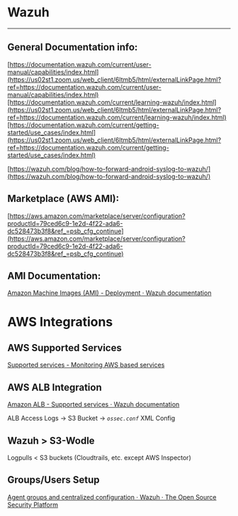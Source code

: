 # Wazuh

---

## General Documentation info:

[https://documentation.wazuh.com/current/user-manual/capabilities/index.html](https://us02st1.zoom.us/web_client/6ltmb5/html/externalLinkPage.html?ref=https://documentation.wazuh.com/current/user-manual/capabilities/index.html)[https://documentation.wazuh.com/current/learning-wazuh/index.html](https://us02st1.zoom.us/web_client/6ltmb5/html/externalLinkPage.html?ref=https://documentation.wazuh.com/current/learning-wazuh/index.html)[https://documentation.wazuh.com/current/getting-started/use_cases/index.html](https://us02st1.zoom.us/web_client/6ltmb5/html/externalLinkPage.html?ref=https://documentation.wazuh.com/current/getting-started/use_cases/index.html)

[https://wazuh.com/blog/how-to-forward-android-syslog-to-wazuh/](https://wazuh.com/blog/how-to-forward-android-syslog-to-wazuh/)

## Marketplace (AWS AMI):

[https://aws.amazon.com/marketplace/server/configuration?productId=79ced6c9-1e2d-4f22-ada6-dc528473b3f8&ref_=psb_cfg_continue](https://aws.amazon.com/marketplace/server/configuration?productId=79ced6c9-1e2d-4f22-ada6-dc528473b3f8&ref_=psb_cfg_continue)

## AMI Documentation:

[Amazon Machine Images (AMI) - Deployment · Wazuh documentation](https://documentation.wazuh.com/current/amazon-machine-images/amazon-machine-images.html)

# AWS Integrations

## AWS Supported Services

[Supported services - Monitoring AWS based services](https://documentation.wazuh.com/current/amazon/services/supported-services/index.html)

## AWS ALB Integration

[Amazon ALB - Supported services · Wazuh documentation](https://documentation.wazuh.com/current/amazon/services/supported-services/alb.html?highlight=aws)

ALB Access Logs → S3 Bucket → *`ossec.conf`* XML Config

## Wazuh > S3-Wodle

Logpulls < S3 buckets (Cloudtrails, etc. except AWS Inspector)

[](https://documentation.wazuh.com/current/user-manual/reference/ossec-conf/wodle-s3.html#service-regions)

## Groups/Users Setup

[Agent groups and centralized configuration · Wazuh · The Open Source Security Platform](https://wazuh.com/blog/agent-groups-and-centralized-configuration/)
